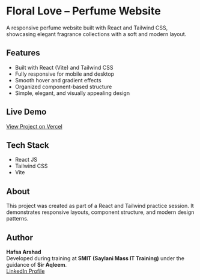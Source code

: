 # Floral Love – Perfume Website

A responsive perfume website built with React and Tailwind CSS, showcasing elegant fragrance collections with a soft and modern layout.

## Features
- Built with React (Vite) and Tailwind CSS
- Fully responsive for mobile and desktop
- Smooth hover and gradient effects
- Organized component-based structure
- Simple, elegant, and visually appealing design

## Live Demo
[View Project on Vercel](https://react-tailwind-project-2.vercel.app)

## Tech Stack
- React JS
- Tailwind CSS
- Vite


## About
This project was created as part of a React and Tailwind practice session.
It demonstrates responsive layouts, component structure, and modern design patterns.

## Author
**Hafsa Arshad**  
Developed during training at **SMIT (Saylani Mass IT Training)** under the guidance of **Sir Aqleem**.  
[LinkedIn Profile](https://www.linkedin.com/in/hafsa-arshad-52ba71317/)
